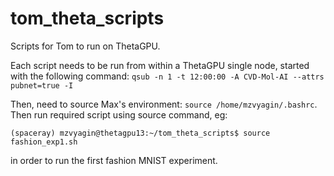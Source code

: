 # tom_theta_scripts
Scripts for Tom to run on ThetaGPU.


Each script needs to be run from within a ThetaGPU single node, started with the following command:
`qsub -n 1 -t 12:00:00 -A CVD-Mol-AI --attrs pubnet=true -I`

Then, need to source Max's environment: `source /home/mzvyagin/.bashrc`. 
Then run required script using source command, eg:

`(spaceray) mzvyagin@thetagpu13:~/tom_theta_scripts$ source fashion_exp1.sh` 

in order to run the first fashion MNIST experiment. 